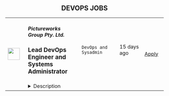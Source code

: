 <div align="center"><h2>DEVOPS JOBS</h2></div><table><tr>
                <td width="100" height="100" rowspan="2">
                    <img src="https://wwr-pro.s3.amazonaws.com/logos/0018/5497/logo.gif" width="38px" height="auto">
                </td>
                <td width="300">
                    <h5>Pictureworks Group Pty. Ltd.</h5>
                    <h3> Lead DevOps Engineer and Systems Administrator</h3>
                </td>
                <td width="300">
                    <code>DevOps and Sysadmin</code>
                </td>
                <td width="200">
                <text>15 days ago</text>
                </td>
                <td width="100" rowspan="2">
                <a href="https://weworkremotely.com/remote-jobs/pictureworks-group-pty-ltd-lead-devops-engineer-and-systems-administrator" align="right" target="_blank">Apply</a>
                </td>
            </tr>
            <tr>
                <td colspan="3">
                <details><summary>Description</summary>
                <img src="https://we-work-remotely.imgix.net/logos/0018/5497/logo.gif?ixlib=rails-4.0.0&w=50&h=50&dpr=2&fit=fill&auto=compress" />

<p>
  <strong>Headquarters:</strong> Melbourne, Australia
    <br /><strong>URL:</strong> <a href="https://pictureworks.com.au/">https://pictureworks.com.au/</a>
</p>

<div><strong>About Us</strong></div><div>
<em>Pictureworks Group Pty. Ltd. is a global software and system solutions business for the print, photo and manufacturing industries. We build the solution set and information architecture that underpins the creation and manufacture of millions of products a year. Our flagship application can be found at </em><a href="http://zensmart.ai"><em>zensmart.ai</em></a><em> and you can </em><a href="https://www.youtube.com/watch?v=xUsxwULxYqE"><em>learn more about our company history and tech stack here</em></a>
</div><div><br></div><div><em>We are currently seeking a Lead DevOps Engineer to join our team on a permanent basis and start work immediately on some really exciting and challenging projects.</em></div><div><br></div><div>
<br><strong>We’re Looking For Someone With</strong>
</div><ul>
<li>Significant experience leading a small technical team</li>
<li>Demonstrable experience at mastery level for GIT, Unix and Docker</li>
<li>Experience with Bash and confidence with at least one other scripting language (e.g. Python, Perl, Golang etc.)</li>
<li>Experience with container orchestration methods such as Docker Swarm or Kubernetes</li>
<li>A good understanding of modern web application development</li>
<li>Confidence and excitement to work with new and cutting edge libraries</li>
<li>The ability to communicate via English clearly, politely and professionally in person, on the phone and over email with people of different cultures and backgrounds</li>
<li>A strong work ethic and attitude with a willingness to "do what's required" on a project</li>
<li>Willingness to adapt and respond to changing requirements and potential 24/7 emergencies</li>
</ul><div>...and most of all, someone fun, friendly, motivated, ambitious, confident, excited and ready to hit the ground running!</div><div>
<br><br>
</div><div><strong>General Tasks Include</strong></div><ul>
<li>Team management and development</li>
<li>SME on all things infrastructure, providing advice to the executive on direction</li>
<li>Rostered 24hr on-call availability for systems emergency escalations</li>
<li>Proactive systems monitoring</li>
<li>Reactive systems event handling</li>
<li>Interacting with developers and other leads to provide support</li>
<li>Client interaction on select support requests</li>
<li>Threat detection and analysis</li>
<li>Process analysis</li>
<li>Providing feedback to the leadership team on efficiency opportunities</li>
<li>Bug fixing</li>
<li>Prototyping solutions to aid quotations</li>
<li>Testing</li>
</ul><div>
<br><strong>Benefits</strong>
</div><ul>
<li>Very competitive salary, tailored to your experience</li>
<li>Relaxed atmosphere</li>
<li>Playing with bleeding edge technologies and learning new skills</li>
<li>Working with a small, highly capable and motivated team, serving millions of end customers</li>
<li>30 days total leave per year, inclusive of national holidays</li>
</ul><div>Working here is awesome – way better than working for an agency or a big faceless enterprise – and we just know you’re going to love it too. The variety of work you’ll get, coupled with the freedom you’ll be given to think outside the box is unparalleled. Apply today and start making things, not just websites.</div><div><br></div>

<p><strong>To apply:</strong> <a href="https://weworkremotely.com/remote-jobs/pictureworks-group-pty-ltd-lead-devops-engineer-and-systems-administrator">https://weworkremotely.com/remote-jobs/pictureworks-group-pty-ltd-lead-devops-engineer-and-systems-administrator</a></p>

                </details>
                </td>
            </tr>,<tr>
                <td width="100" height="100" rowspan="2">
                    <img src="https://weworkremotely.com/assets/IsotypeV2-1ebe3dd57673f3e8d02b7490bc0faaef55d6a95d3a4aaf17298bd3ed503ae7fe.svg" width="38px" height="auto">
                </td>
                <td width="300">
                    <h5>Proxify AB</h5>
                    <h3> Senior DevOps Engineer</h3>
                </td>
                <td width="300">
                    <code>DevOps and Sysadmin</code>
                </td>
                <td width="200">
                <text>217 days ago</text>
                </td>
                <td width="100" rowspan="2">
                <a href="https://weworkremotely.com/remote-jobs/proxify-ab-senior-devops-engineer" align="right" target="_blank">Apply</a>
                </td>
            </tr>
            <tr>
                <td colspan="3">
                <details><summary>Description</summary>
                

<p>
  <strong>Headquarters:</strong> Sweden
    <br /><strong>URL:</strong> <a href="http://career.proxify.io">http://career.proxify.io</a>
</p>

<div><strong>The Role:</strong></div><div>We are searching for a Senior DevOps Engineer. You can be a perfect candidate if you are growth-oriented, you take pleasure in your work, and you enjoy working on new ideas to develop exciting products. By joining Proxify, you will get considerable opportunities to work with leading brands and amazing startups to build their next product and growth features. </div><div><br></div><div><strong>What we are looking for:</strong></div><div><br></div><ul>
<li>You have +4 years of solid development experience as a DevOps Engineer;</li>
<li>You have +3 years of experience in Azure Cloud and Kubernetes;</li>
<li>You have good understanding of operating, monitoring, and documenting cloud solutions;</li>
<li>Responsible and able to work with minimal supervision;</li>
<li>Upper-intermediate English level;</li>
<li>You can communicate well with both technical and non-technical clients.</li>
</ul><div>
<strong><br>Nice-to-have:</strong> <br><br>
</div><ul>
<li>Timezone: CET (+/- 3 hours);</li>
<li>Azure certifications in Cloud development and architecture would be a plus.</li>
</ul><div>
<strong><br>Responsibilities:<br></strong><br>
</div><ul>
<li>Set up and maintain local development and test environments (based on containers and similar technologies);</li>
<li>Set up CI/CD pipelines, including build processes for container images and delivery to container registries;</li>
<li>Planning and setting up automated updates to AKS (Azure Kubernetes Service) and surrounding infrastructure components;</li>
<li>Continued setup and improvement of Cloud infrastructure to support new cloud-native solutions;</li>
<li>Collaborate with the stakeholders.</li>
</ul><div>
<strong>What we offer:<br></strong>💻 <strong>100% remote work</strong>: Work from anywhere.<br>👌🏻 <strong>Flexibility</strong>: The ability to change the project to another one.<br>💵 <strong>Financial growth</strong>: Competitive compensation and performance-based increases.<br>🧘🏻‍♂️ <strong>Freedom</strong>: Very flexible working schedule<br>.🚀 <strong>360-degree growth</strong>: Opportunities for professional development and personal growth.</div><div>
<br><br>
</div><div><strong>Your benefits with Proxify:</strong></div><ul>
<li>
<strong>Be part of the Proxify community</strong>: Network with like-minded and enthusiastic individuals to make a difference. </li>
<li>
<strong>Make an impact</strong>: You get the opportunity to work on projects that inspire you and add value to your career.</li>
<li>
<strong>Transparency</strong>: Contracts with transparency in earnings and working hours.</li>
<li>
<strong>Save your time</strong>: Fast and efficient hiring process to match you with the project of your preference.</li>
<li>
<strong>Ownership: </strong>Take ownership of your work and enjoy more freedom in your career.</li>
</ul><div>
<br><br><br>
</div>

<p><strong>To apply:</strong> <a href="https://weworkremotely.com/remote-jobs/proxify-ab-senior-devops-engineer">https://weworkremotely.com/remote-jobs/proxify-ab-senior-devops-engineer</a></p>

                </details>
                </td>
            </tr>,<tr>
                <td width="100" height="100" rowspan="2">
                    <img src="https://pbs.twimg.com/profile_images/966759182589308928/s5rZXoWk_400x400.jpg" width="38px" height="auto">
                </td>
                <td width="300">
                    <h5>Status</h5>
                    <h3>DevOps Engineer (Infrastructure)</h3>
                </td>
                <td width="300">
                    <code></code>
                </td>
                <td width="200">
                <text>0 days ago</text>
                </td>
                <td width="100" rowspan="2">
                <a href="https://boards.greenhouse.io/embed/job_app?for=status72&token=5008217&b=https%3A%2F%2Fjobs.status.im%2F" align="right" target="_blank">Apply</a>
                </td>
            </tr>
            <tr>
                <td colspan="3">
                <details><summary>Description</summary>
                
    <div class="content-intro"><p style="text-align: justify;"><strong>About Status</strong></p>
<p style="text-align: justify;"><span style="font-weight: 400;">Status is building the tools and infrastructure for the advancement of a secure, private, and open web3.&nbsp;</span></p>
<p style="text-align: justify;"><span style="font-weight: 400;">With the high level goals of preserving the right to privacy, mitigating the risk of censorship, and promoting economic trade in a transparent, open manner, Status is building a community where anyone is welcome to join and contribute.</span></p>
<p style="text-align: justify;"><span style="font-weight: 400;">As an organization, Status seeks to push the web3 ecosystem forward through research, creation of developer tools, and support of the open source community.&nbsp;</span></p>
<p style="text-align: justify;"><span style="font-weight: 400;">As a product, Status is an open source, Ethereum-based app that gives users the power to chat, transact, and access a revolutionary world of DApps on the decentralized web. But Status is also building foundational infrastructure for the whole Ethereum ecosystem, including the Nimbus ETH 1.0 and 2.0 clients, the Keycard hardware wallet, and the Waku messaging protocol (a continuation of Whisper).</span></p>
<p style="text-align: justify;"><span style="font-weight: 400;">As a team, Status has been completely distributed since inception.&nbsp; Our team is currently 150+ core contributors strong, and welcomes a growing number of community members from all walks of life, scattered all around the globe.&nbsp;</span></p>
<p style="text-align: justify;"><span style="font-weight: 400;">We care deeply about open source, and our organizational structure has minimal hierarchy and no fixed work hours. We believe in working with a high degree of autonomy while supporting the organization's priorities.</span></p></div>

    <p>&nbsp;</p>
<p><strong>The role</strong></p>
<p>DevOps is a buzzword, but it's also generic enough to encompass the breadth of tasks required in supporting development teams. There are many ways to make the lives of developers easier, and everyone has their own best way, which also means every team has their own way. There is no perfect way to make everyone happy with the same thing.</p>
<p>Supporting developers involves debugging obscure bash scripts from years ago that nobody remembers. It means biting on a piece of wood and using data formats turned programming languages like YAML to configure CI jobs. It means tracking down minute differences between releases of packages and libraries causing unexpected crashes. It means rewriting the same Dockerfile for the 5th time to allow a project to use one more obscure library. Or tracking down absurd race conditions of multi-threaded tests running in parallel on the same host. Or pulling your hair out at a bug only to realize it works fine after the CI worker host is restarted.</p>
<p>But fundamentally it means wrestling it all into submission and making it run smoothly... at least for as long as you're there.</p>
<p>If you have the guts to fight against entropy and deterioration of the reality we inhabit, then you just might also be crazy enough to enjoy the struggle while it lasts, and appreciate the eventual fruits of our labour, if you value privacy, freedom, and transparency. You might even make some money, and learn a bit from all the exceptional engineers working here.</p>
<p>&nbsp;</p>
<p><strong>Who you are</strong></p>
<p>You have strong Linux Fundamentals:</p>
<ul>
<li>Distros and package managers</li>
<li>Good understanding of process management</li>
</ul>
<p>You have programming experience:</p>
<ul>
<li>At least a few languages and showing the ability to learn</li>
<li>Bash as a minimum; Python, Groovy would be nice</li>
</ul>
<p>You have experience in Continuous Integration:</p>
<ul>
<li>Jenkins CI - Pipelines are written in Groovy</li>
<li>GitHub Actions - PR builds, mostly</li>
</ul>
<p>You have experience in Security:</p>
<ul>
<li>Good understanding of OpenSSH</li>
<li>GnuPG for encryption of secrets and backups</li>
</ul>
<p>&nbsp;</p>
<p><strong>Bonus points if</strong></p>
<p>Experience in Continuous Integration:&nbsp;</p>
<ul>
<li>Jenkins&nbsp;</li>
<li>GitHub Actions</li>
<li>Nix / NixOS</li>
</ul>
<p>Experience building the following processes:</p>
<ul>
<li>Gradle, Maven, Yarn, FDroid - for Android</li>
<li>XCode, Fastlane, Gems, clj - for iOS</li>
<li>AppImage, Qt, DeployQt - for Linux</li>
<li>VS Build Tools, MinGw, Scoop - for Windows</li>
<li>Brew, CMake, XCode CodeSign - for MacOS</li>
</ul>
<p>Experience in the following programming languages:</p>
<ul>
<li>Groovy scripting</li>
<li>Go programming</li>
</ul>
<p>Experience in Infra automation:</p>
<ul>
<li>Ansible and Terraform</li>
<li>Kubernetes</li>
</ul>
<p>Windows fundamentals:</p>
<ul>
<li>Windows Server Core administration using PowerShell</li>
</ul>
<p>Decentralized Software:</p>
<ul>
<li>Fundamental to messaging and other functions of the App</li>
<li>Ethereum, Status-go, Nimbus, IPFS, Swarm</li>
</ul>
<p>&nbsp;</p>
<p><strong>Compensation</strong></p>
<p>The expected compensation range for this role is $75,000 - $100,000 (negotiable, dependent on how we assess your skills and experience throughout our interview process; upper range for a more senior candidate). We are happy to pay in any mix of fiat/crypto.</p>
<p>&nbsp;</p>
<p><strong>Hiring process</strong></p>
<ol>
<li>Interview with the&nbsp;Talent team</li>
<li>Interview with the Head of Infrastructure</li>
<li>Interview with one of the Program Leads</li>
<li>Assessment (paid)</li>
</ol>
<p><em>[The steps may change along the way if we see it makes sense to adapt the interview stages, so please consider the above as a guideline]</em></p>

    

    

                </details>
                </td>
            </tr>,<tr>
                <td width="100" height="100" rowspan="2">
                    <img src="https://pbs.twimg.com/profile_images/966759182589308928/s5rZXoWk_400x400.jpg" width="38px" height="auto">
                </td>
                <td width="300">
                    <h5>Status</h5>
                    <h3>Senior DevOps Engineer</h3>
                </td>
                <td width="300">
                    <code></code>
                </td>
                <td width="200">
                <text>0 days ago</text>
                </td>
                <td width="100" rowspan="2">
                <a href="https://boards.greenhouse.io/embed/job_app?for=status72&token=4797968&b=https%3A%2F%2Fjobs.status.im%2F" align="right" target="_blank">Apply</a>
                </td>
            </tr>
            <tr>
                <td colspan="3">
                <details><summary>Description</summary>
                
    <div class="content-intro"><p style="text-align: justify;"><strong>About Status</strong></p>
<p style="text-align: justify;"><span style="font-weight: 400;">Status is building the tools and infrastructure for the advancement of a secure, private, and open web3.&nbsp;</span></p>
<p style="text-align: justify;"><span style="font-weight: 400;">With the high level goals of preserving the right to privacy, mitigating the risk of censorship, and promoting economic trade in a transparent, open manner, Status is building a community where anyone is welcome to join and contribute.</span></p>
<p style="text-align: justify;"><span style="font-weight: 400;">As an organization, Status seeks to push the web3 ecosystem forward through research, creation of developer tools, and support of the open source community.&nbsp;</span></p>
<p style="text-align: justify;"><span style="font-weight: 400;">As a product, Status is an open source, Ethereum-based app that gives users the power to chat, transact, and access a revolutionary world of DApps on the decentralized web. But Status is also building foundational infrastructure for the whole Ethereum ecosystem, including the Nimbus ETH 1.0 and 2.0 clients, the Keycard hardware wallet, and the Waku messaging protocol (a continuation of Whisper).</span></p>
<p style="text-align: justify;"><span style="font-weight: 400;">As a team, Status has been completely distributed since inception.&nbsp; Our team is currently 150+ core contributors strong, and welcomes a growing number of community members from all walks of life, scattered all around the globe.&nbsp;</span></p>
<p style="text-align: justify;"><span style="font-weight: 400;">We care deeply about open source, and our organizational structure has minimal hierarchy and no fixed work hours. We believe in working with a high degree of autonomy while supporting the organization's priorities.</span></p></div>

    <p>&nbsp;</p>
<p><a href="https://nimbus.team/"><span style="font-weight: 400;">Nimbus</span></a><span style="font-weight: 400;"> is a research team that focuses on developing an Ethereum client and library targeting both Ethereum and the upcoming, proof-of-stake-based ETH2. We believe that the largest deployment of Ethereum will potentially be on embedded systems, Nimbus will be designed to perform well on embedded, mobile, and generally resource-restricted devices. The extensible, configurable, and modular design of Nimbus will make it production ready for Web 3.0 and will ensure that it can be supported and maintained across all goals of Ethereum 2.0.</span></p>
<p><span style="font-weight: 400;">Building the stack from the ground up, we’re translating the latest Ethereum 2.0 research into practical, performant and reusable libraries to provide fertile exploration ground for further R&amp;D. </span><a href="https://our.status.im/nimbus-update-september-11th/"><span style="font-weight: 400;">Check our latest update!</span></a></p>
<p>&nbsp;</p>
<p><strong>Key responsibilities&nbsp;</strong></p>
<ul>
<li style="font-weight: 400;"><span style="font-weight: 400;">Automation of infrastructure deployment, configuration, and scaling</span></li>
<li style="font-weight: 400;"><span style="font-weight: 400;">Maintenance of monitoring, logging, and backup systems</span></li>
<li style="font-weight: 400;"><span style="font-weight: 400;">Development of continuous integration platforms and scripts</span></li>
<li style="font-weight: 400;"><span style="font-weight: 400;">Ensuring security of hosts and other online resources</span></li>
<li style="font-weight: 400;"><span style="font-weight: 400;">Daily monitoring of all services and responding to breakage and security incidents</span></li>
<li style="font-weight: 400;"><span style="font-weight: 400;">Maintaining a written knowledge base regarding all practices and processes followed by the team, including step-by-step guides, check lists, trouble-shooting tips and other resources</span></li>
<li style="font-weight: 400;"><span style="font-weight: 400;">Improving the observability of the Nimbus software by implementing additional metrics and tuning the logging output</span></li>
<li style="font-weight: 400;"><span style="font-weight: 400;">Detailed reporting of all encountered issues to the Nimbus development team</span></li>
</ul>
<p>&nbsp;</p>
<p><strong>You ideally will have&nbsp;</strong></p>
<ul>
<li style="font-weight: 400;"><span style="font-weight: 400;">Experience or interest in Ethereum and/or the ecosystem</span></li>
<li style="font-weight: 400;"><span style="font-weight: 400;">Openness to learning &amp; using new programming languages, e.g. Nim</span></li>
<li style="font-weight: 400;"><span style="font-weight: 400;">Experience with configuration management software such as Ansible, Puppet, Chef and cfEngine, etc.</span></li>
<li style="font-weight: 400;"><span style="font-weight: 400;">Experience or/and interest in working in a bare metal environment with experience with bare metal automation tooling such as Canonical MaaS, TinkerBell and OpenStack Ironic&nbsp;</span></li>
<li style="font-weight: 400;"><span style="font-weight: 400;">High proficiency with Linux operating systems (Ubuntu/Debian), REST API’s, Docker, and ZFS</span></li>
<li style="font-weight: 400;"><span style="font-weight: 400;">Prior experience as a programmer/engineer using low-level languages (C, C++, etc.)</span></li>
<li style="font-weight: 400;"><span style="font-weight: 400;">Experience in, and passion for, blockchain technology.</span></li>
<li style="font-weight: 400;"><span style="font-weight: 400;">A strong alignment to our principles: </span><a href="https://status.im/about/#our-principles"><span style="font-weight: 400;">https://status.im/about/#our-principles</span></a></li>
</ul>
<p>&nbsp;</p>
<p><strong>Bonus points if</strong></p>
<ul>
<li style="font-weight: 400;"><span style="font-weight: 400;">Experience with Nim</span></li>
<li style="font-weight: 400;"><span style="font-weight: 400;">Ability and willingness to work with a little bit of research: will be among other things to get information directly from the open-source blockchain code and deal with cases where no documentation is provided</span></li>
<li style="font-weight: 400;"><span style="font-weight: 400;">Experience with running different Ethereum nodes (Geth, OpenEthereum, Erigon, etc)</span></li>
<li style="font-weight: 400;"><span style="font-weight: 400;">Experience with running ETH2.0 validator and beacon chain nodes (Lighthouse, Prysm, Teku, etc)</span></li>
<li style="font-weight: 400;"><span style="font-weight: 400;">Deep understanding and expertise on the technical level of the ETH2 protocol (such as validation, slashing, network edge cases)</span></li>
</ul>
<p><span style="font-weight: 400;">[<em>Don’t worry if you don’t meet all of these criteria, we’d still love to hear from you anyway if you think you’d be a great fit for this role. Just explain to us why in your cover letter].</em></span></p>
<p>&nbsp;</p>
<p><strong>Hiring Process&nbsp;</strong></p>
<ol>
<li style="font-weight: 400;"><span style="font-weight: 400;">Interview with our People Ops team</span></li>
<li style="font-weight: 400;"><span style="font-weight: 400;">Interview with Head of Infra&nbsp;</span></li>
<li style="font-weight: 400;"><span style="font-weight: 400;">Interview with Nimbus Team Lead</span></li>
<li style="font-weight: 400;"><span style="font-weight: 400;">Interview with Program Lead</span></li>
</ol>
<p>&nbsp;</p>
<p><strong>Compensation</strong></p>
<p><span style="font-weight: 400;">The expected compensation range for this role is $100,000 - $120,000 (<strong>the upper amount indicated is the expected range for a very senior candidate! We'll happily consider capable candidates with less experience, but in these cases we would apply an alternate salary range where appropriate)</strong></span></p>
<p>&nbsp;</p>

    

    

                </details>
                </td>
            </tr>,<tr>
                <td width="100" height="100" rowspan="2">
                    <img src="https://pbs.twimg.com/profile_images/1470600385861611521/zGMS9sPM_400x400.png" width="38px" height="auto">
                </td>
                <td width="300">
                    <h5>Coalesce</h5>
                    <h3>DevOps Engineer</h3>
                </td>
                <td width="300">
                    <code></code>
                </td>
                <td width="200">
                <text>0 days ago</text>
                </td>
                <td width="100" rowspan="2">
                <a href="https://jobs.lever.co/coalesce.io/497eaa6d-bd10-438d-8ea9-0cf90a2b2d05" align="right" target="_blank">Apply</a>
                </td>
            </tr>
            <tr>
                <td colspan="3">
                <details><summary>Description</summary>
                <div class="section page-centered" data-qa="job-description"><div><span style="font-size: 10pt">Coalesce Software is hiring a DevOps Engineer to help us build the future of data analytics tooling. In this role you will play an important role in delivering our SaaS product to our customers at velocity and with reliability, working closely with our product, engineering, and customer success teams to keep our product moving forward and ensure an exceptional user experience for our customers.</span></div><div><br></div><div><span style="font-size: 10pt">What exactly does Coalesce do? Coalesce solves the most commonly failed project in IT: the data warehouse. Companies today need to be-data driven to be competitive. Coalesce is the only cloud-first data platform that enables companies to transform and streamline their analytics process, enabling data-driven decision making and visibility at enterprise scale.</span></div></div><div class="section page-centered"><div><h3>Key Responsibilities</h3><ul class="posting-requirements plain-list"><ul><li>Design and implement automated software builds, testing infrastructure, deployments, and associated monitoring</li><li>Contribute to CI/CD processes and infrastructure to facilitate faster deployment and testing times for software engineering teams</li><li>Contribute to planning and prioritization discussions</li><li>Facilitate onboarding customers from an infrastructure perspective</li></ul></ul></div></div><div class="section page-centered"><div><h3>Qualifications</h3><ul class="posting-requirements plain-list"><ul><li>Proficient with Kubernetes and/or Docker, preferably experience with GKE</li><li>Proficient with Google Cloud Platform or any major cloud platform--including experience with setting up and maintaining VMs, load balancing, containerization, certificates, etc.</li><li>Experience with GitHub Actions and Argo or similar CI/CD tooling</li><li>Experience with Terraform or similar IaaS</li><li>Experience with monitoring SaaS services</li><li>Exposure to software testing and the software development lifecycle</li></ul></ul></div></div><!--[2022-11-28] [GOLD-2535] Remove payTransparencyV1 when feature flag is fully removed--><div class="section page-centered" data-qa="closing-description"><div><span style="font-size: 10pt">Not a perfect fit? That’s OK! We have senior team members that can help you level up… Most importantly we are looking for individuals with the demonstrated ability to independently learn and develop. If you have an interest in data analytics and building great software with a high caliber team, we want to hear from you.</span></div></div><div class="section page-centered last-section-apply" data-qa="btn-apply-bottom"><a class="postings-btn template-btn-submit cerulean" data-qa="show-page-apply" href="https://jobs.lever.co/coalesce.io/497eaa6d-bd10-438d-8ea9-0cf90a2b2d05/apply">Apply for this job</a></div>
                </details>
                </td>
            </tr></table>